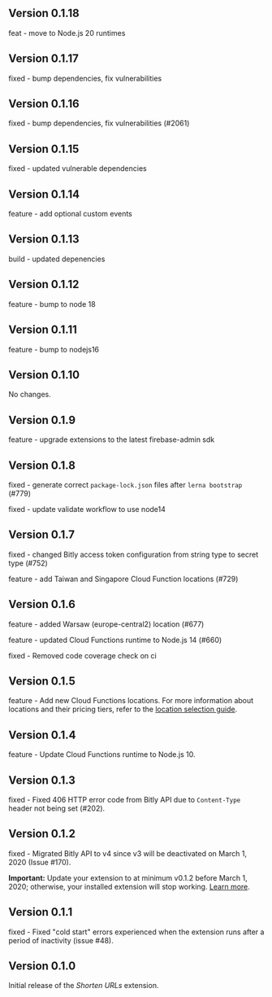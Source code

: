 ## Version 0.1.18

feat - move to Node.js 20 runtimes

## Version 0.1.17

fixed - bump dependencies, fix vulnerabilities

## Version 0.1.16

fixed - bump dependencies, fix vulnerabilities (#2061)

## Version 0.1.15

fixed - updated vulnerable dependencies

## Version 0.1.14

feature - add optional custom events

## Version 0.1.13

build - updated depenencies

## Version 0.1.12

feature - bump to node 18

## Version 0.1.11

feature - bump to nodejs16

## Version 0.1.10

No changes.

## Version 0.1.9

feature - upgrade extensions to the latest firebase-admin sdk

## Version 0.1.8

fixed - generate correct `package-lock.json` files after `lerna bootstrap` (#779)

fixed - update validate workflow to use node14

## Version 0.1.7

fixed - changed Bitly access token configuration from string type to secret type (#752)

feature - add Taiwan and Singapore Cloud Function locations (#729)

## Version 0.1.6

feature - added Warsaw (europe-central2) location (#677)

feature - updated Cloud Functions runtime to Node.js 14 (#660)

fixed - Removed code coverage check on ci

## Version 0.1.5

feature - Add new Cloud Functions locations. For more information about locations and their pricing tiers, refer to the [location selection guide](https://firebase.google.com/docs/functions/locations).

## Version 0.1.4

feature - Update Cloud Functions runtime to Node.js 10.

## Version 0.1.3

fixed - Fixed 406 HTTP error code from Bitly API due to `Content-Type` header not being set (#202).

## Version 0.1.2

fixed - Migrated Bitly API to v4 since v3 will be deactivated on March 1, 2020 (Issue #170).

**Important:** Update your extension to at minimum v0.1.2 before March 1, 2020; otherwise, your installed extension will stop working. [Learn more](https://dev.bitly.com/deprecated.html).

## Version 0.1.1

fixed - Fixed "cold start" errors experienced when the extension runs after a period of inactivity (issue #48).

## Version 0.1.0

Initial release of the _Shorten URLs_ extension.

